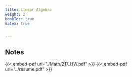 ```yaml
---
title: Linear Algebra
weight: 2
bookToc: true
katex: true


---
```


## Notes

{{< embed-pdf url="./Math/217_HW.pdf" >}}
{{< embed-pdf url="../resume.pdf" >}}
